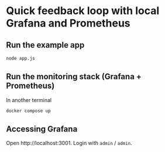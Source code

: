 # Quick feedback loop with local Grafana and Prometheus

## Run the example app

```bash
node app.js
```

## Run the monitoring stack (Grafana + Prometheus)

In another terminal

```bash
docker compose up
```

## Accessing Grafana

Open http://localhost:3001. Login with `admin` / `admin`.
